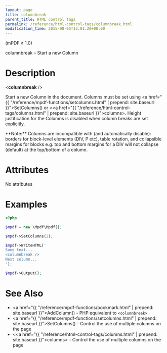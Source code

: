 ```yaml
---
layout: page
title: columnbreak
parent_title: HTML control tags
permalink: /reference/html-control-tags/columnbreak.html
modification_time: 2015-08-05T12:01:20+00:00
---
```


(mPDF &ge; 1.0)

columnbreak – Start a new Column

# Description

&lt;**columnbreak** /&gt;

Start a new Column in the document. Columns must be set using
<a href="{{ "/reference/mpdf-functions/setcolumns.html" | prepend: site.baseurl }}">SetColumns()</a> or
&lt;<a href="{{ "/reference/html-control-tags/columns.html" | prepend: site.baseurl }}">columns</a>&gt;. Height
justification for the Columns is disabled when column breaks are set explicitly.

<div class="alert alert-info" role="alert" markdown="1">
  **Note:** Columns are incompatible with (and automatically
  disable): borders for block-level elements (DIV, P etc), table rotation, and collapsible margins for blocks e.g.
  top and bottom margins for a DIV will not collapse (default) at the top/bottom of a column.
</div>

# Attributes

No attributes

# Examples

```php
<?php

$mpdf = new \Mpdf\Mpdf();

$mpdf->SetColumns(2);

$mpdf->WriteHTML('
Some text...
<columnbreak />
Next column...
');

$mpdf->Output();

```

# See Also

- <a href="{{ "/reference/mpdf-functions/bookmark.html" | prepend: site.baseurl }}">AddColumn()</a> - PHP equivalent to `<columnbreak>`
- <a href="{{ "/reference/mpdf-functions/setcolumns.html" | prepend: site.baseurl }}">SetColumns()</a> - Control the use of multiple columns on the page
- &lt;<a href="{{ "/reference/html-control-tags/columns.html" | prepend: site.baseurl }}">columns</a>&gt; - Control the use of multiple columns on the page
